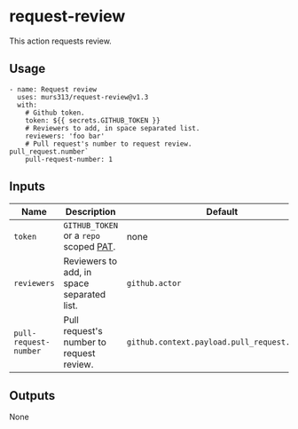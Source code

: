 # request-review
This action requests review.

## Usage
```
- name: Request review
  uses: murs313/request-review@v1.3
  with:
    # Github token.
    token: ${{ secrets.GITHUB_TOKEN }}
    # Reviewers to add, in space separated list.
    reviewers: 'foo bar'
    # Pull request's number to request review.
pull_request.number`
    pull-request-number: 1
```

## Inputs

| Name | Description | Default |
| --- | --- | --- |
| `token` | `GITHUB_TOKEN` or a `repo` scoped [PAT](https://help.github.com/en/github/authenticating-to-github/creating-a-personal-access-token-for-the-command-line). | none |
| `reviewers` | Reviewers to add, in space separated list. | `github.actor` |
| `pull-request-number` | Pull request's number to request review. | `github.context.payload.pull_request.number` |

## Outputs
None
